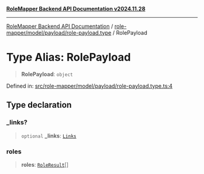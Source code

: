 [**RoleMapper Backend API Documentation v2024.11.28**](../../../../../README.md)

***

[RoleMapper Backend API Documentation](../../../../../modules.md) / [role-mapper/model/payload/role-payload.type](../README.md) / RolePayload

# Type Alias: RolePayload

> **RolePayload**: `object`

Defined in: [src/role-mapper/model/payload/role-payload.type.ts:4](https://github.com/FlowCraft-AG/RoleMapper/blob/3eb36c970c08048b7af3096cccc727e0fc5a22b5/backend/src/role-mapper/model/payload/role-payload.type.ts#L4)

## Type declaration

### \_links?

> `optional` **\_links**: [`Links`](../../../types/link.type/type-aliases/Links.md)

### roles

> **roles**: [`RoleResult`](RoleResult.md)[]
